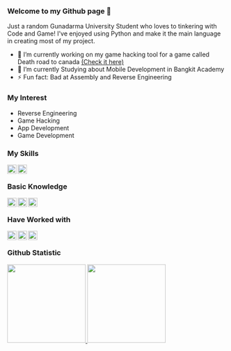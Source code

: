 ### Welcome to my Github page 👋
Just a random Gunadarma University Student who loves to tinkering with Code and Game! I've enjoyed using Python and make it the main language in creating most of my project.

- 🔭 I’m currently working on my game hacking tool for a game called Death road to canada <a href="https://github.com/XiAnzheng-ID/Death-Road-2-Canada-Trainer-by-XiAnzheng">(Check it here)</a>
- 🌱 I’m currently Studying about Mobile Development in Bangkit Academy
- ⚡ Fun fact: Bad at Assembly and Reverse Engineering

### My Interest
- Reverse Engineering
- Game Hacking
- App Development
- Game Development

### My Skills
  <a href="https://www.python.org/"><img align="left" alt="Python" title="Python" width="21px" src="https://upload.wikimedia.org/wikipedia/commons/c/c3/Python-logo-notext.svg" /></a>
  <a href="https://www.cheatengine.org/"><img align="left" alt="Cheat Engine" title="Cheat Engine" width="21px" src="https://upload.wikimedia.org/wikipedia/commons/9/90/Cheat_Engine_2023_Vector_Logo.svg" /></a>
  <br>

### Basic Knowledge
  <a href="#"><img align="left" alt="C++" title="C++" width="21px" src="https://upload.wikimedia.org/wikipedia/commons/1/18/ISO_C%2B%2B_Logo.svg" /></a>
  <a href="#"><img align="left" alt="HTML" title="HTML" width="21px" src="https://upload.wikimedia.org/wikipedia/commons/6/61/HTML5_logo_and_wordmark.svg" /></a>
  <a href="#"><img align="left" alt="CSS" title="CSS" width="21px" src="https://upload.wikimedia.org/wikipedia/commons/d/d5/CSS3_logo_and_wordmark.svg" /></a>
  <br>

### Have Worked with
  <a href="https://reactjs.org/"><img align="left" alt="React" title="React" width="21px" src="https://cdn.worldvectorlogo.com/logos/react-2.svg" /></a>
  <a href="#"><img align="left" alt="Javascript" title="Javascript" width="21px" src="https://upload.wikimedia.org/wikipedia/commons/6/6a/JavaScript-logo.png" /></a>
  <a href="https://nodejs.org/en"><img align="left" alt="NodeJS" title="NodeJS" width="21px" src="https://upload.wikimedia.org/wikipedia/commons/d/d9/Node.js_logo.svg" /></a>
  <br>
  
### Github Statistic
<p align="left">
<a href="https://github.com/XiAnzheng-ID">
  <img height="180em" src="https://github-readme-stats-eight-theta.vercel.app/api?username=XiAnzheng-ID&show_icons=true&theme=algolia&include_all_commits=true&count_private=true"/>
  <img height="180em" src="https://github-readme-stats-eight-theta.vercel.app/api/top-langs/?username=XiAnzheng-ID&layout=compact&langs_count=8&theme=algolia"/>
</a>
</p>
